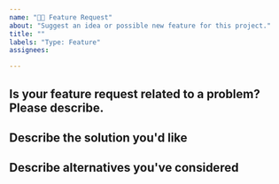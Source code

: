 ```yaml
---
name: "🚀🆕 Feature Request"
about: "Suggest an idea or possible new feature for this project."
title: ""
labels: "Type: Feature"
assignees:

---
```


## **Is your feature request related to a problem? Please describe.**
<!-- A clear and concise description of what the problem is. Ex. I'm always frustrated when [...] -->

## **Describe the solution you'd like**
<!-- A clear and concise description of what you want to happen. -->

## **Describe alternatives you've considered**
<!-- A clear and concise description of any alternative solutions or features you've considered. -->